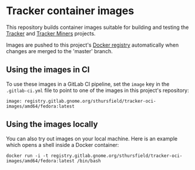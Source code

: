 # Tracker container images

This repository builds container images suitable for building and testing
the [Tracker](https://gitlab.gnome.org/GNOME/tracker) and [Tracker
Miners](https://gitlab.gnome.org/GNOME/tracker-miners) projects.

Images are pushed to this project's [Docker
registry](https://gitlab.gnome.org/sthursfield/tracker-oci-images/container_registry)
automatically when changes are merged to the 'master' branch.

## Using the images in CI

To use these images in a GitLab CI pipeline, set the `image` key in the
`.gitlab-ci.yml` file to point to one of the images in this project's
repository:

    image: registry.gitlab.gnome.org/sthursfield/tracker-oci-images/amd64/fedora:latest

## Using the images locally

You can also try out images on your local machine. Here is an example which
opens a shell inside a Docker container:

    docker run -i -t registry.gitlab.gnome.org/sthursfield/tracker-oci-images/amd64/fedora:latest /bin/bash
